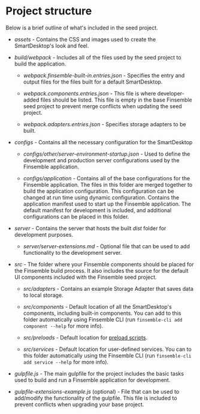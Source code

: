 # Project structure

Below is a brief outline of what's included in the seed project.

- _assets_ - Contains the CSS and images used to create the SmartDesktop's look and feel.

- _build/webpack_ - Includes all of the files used by the seed project to build the application.

  - _webpack.finsemble-built-in.entries.json_ - Specifies the entry and output files for the files built for a default SmartDesktop.

  - _webpack.components.entries.json_ - This file is where developer-added files should be listed. This file is empty in the base Finsemble seed project to prevent merge conflicts when updating the seed project.

  - _webpack.adapters.entries.json_ - Specifies storage adapters to be built.

- _configs_ - Contains all the necessary configuration for the SmartDesktop

  - _configs/other/server-environment-startup.json_ - Used to define the development and production server configurations used by the Finsemble application.

  - _configs/application_ - Contains all of the base configurations for the Finsemble application. The files in this folder are merged together to build the application configuration. This configuration can be changed at run time using dynamic configuration. Contains the application manifest used to start up the Finsemble application. The default manifest for development is included, and additional configurations can be placed in this folder.

- _server_ - Contains the server that hosts the built _dist_ folder for development purposes.

  - _server/server-extensions.md_ - Optional file that can be used to add functionality to the development server.

- _src_ - The folder where your Finsemble components should be placed for the Finsemble build process. It also includes the source for the default UI components included with the Finsemble seed project.

  - _src/adapters_ - Contains an example Storage Adapter that saves data to local storage.

  - _src/components_ - Default location of all the SmartDesktop's components, including
    built-in components. You can add to this folder automatically using Finsemble CLI
    (run `finsemble-cli add component --help` for more info).

  - _src/preloads_ - Default location for [preload scripts](https://documentation.chartiq.com/finsemble/tutorial-SecurityPolicies.html#trusted-preloads).

  - _src/services_ - Default location for user-defined services. You can to this folder
    automatically using the Finsemble CLI (run `finsemble-cli add service --help` for
    more info).

- _gulpfile.js_ - The main gulpfile for the project includes the basic tasks used to build and run a Finsemble application for development.

- _gulpfile-extensions-example.js_ (optional) - File that can be used to add/modify the functionality of the gulpfile. This file is included to prevent conflicts when upgrading your base project.
